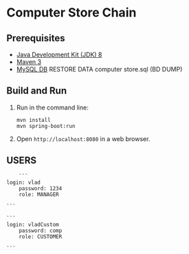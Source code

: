 Computer Store Chain
=========

Prerequisites
-------------

* [Java Development Kit (JDK) 8](http://www.oracle.com/technetwork/java/javase/downloads/jdk8-downloads-2133151.html)
* [Maven 3](https://maven.apache.org/download.cgi)
* [MySQL DB](https://www.mysql.com/)
RESTORE DATA computer store.sql (BD DUMP)

Build and Run
-------------

1. Run in the command line:
	```
	mvn install
	mvn spring-boot:run
	```

2. Open `http://localhost:8080` in a web browser.

USERS
-------------
        ```
	login: vlad
        password: 1234
        role: MANAGER
	
	```
	
	```
	login: vladCustom
        password: comp
        role: CUSTOMER
	
	```
